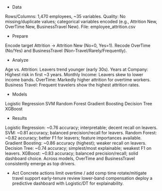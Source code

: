 - Data

Rows/Columns: 1,470 employees, ~35 variables.
Quality: No missing/duplicate values; categorical variables encoded (e.g., Attrition New, OverTime New, BusinessTravel New).
File: employee_attrition.csv


- Prepare

Encode target Attrition → Attrition New (No=0, Yes=1).
Recode OverTime (No/Yes) and BusinessTravel (Non-Travel/Rarely/Frequently).


- Analyze

Age vs. Attrition: Leavers trend younger (early 30s).
Years at Company: Highest risk in first ~3 years.
Monthly Income: Leavers skew to lower income bands.
OverTime: Markedly higher attrition for overtime workers.
Business Travel: Frequent travelers show the highest attrition rates.


- Models

Logistic Regression 
SVM 
Random Forest
Gradient Boosting
Decision Tree
XGBoost


- Results

Logistic Regression: ~0.76 accuracy; interpretable; decent recall on leavers.
SVM: ~0.81 accuracy; balanced precision/recall for leavers.
Random Forest: ~0.82 accuracy; better F1 for leavers; feature importances available.
Gradient Boosting: ~0.86 accuracy (highest); weaker recall on leavers.
Decision Tree: ~0.74 accuracy; simplest/most explainable; weakest F1 on leavers.
XGBoost: ~0.83 accuracy; balanced precision/recall; solid dashboard choice.
Across models, OverTime and BusinessTravel consistently emerge as top drivers.


- Act Concrete actions
  limit overtime / add comp time
  rotate/mitigate travel
  support early-tenure
  review lower-band compensation
  deploy a predictive dashboard with Logistic/DT for explainability.
